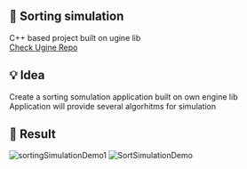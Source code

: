 :pencil: Sorting simulation 
---------
C++ based project built on ugine lib <br> 
[Check Ugine Repo](https://github.com/AdrianOrcik/ugine)

:bulb: Idea
---------
Create a sorting somulation application built on own engine lib <br>
Application will provide several algorhitms for simulation

:tada: Result
---------
![sortingSimulationDemo1](https://user-images.githubusercontent.com/14979589/82950013-455b6e80-9fad-11ea-9731-bdebfb53b23d.PNG)
![SortSimulationDemo](https://user-images.githubusercontent.com/14979589/82950018-47bdc880-9fad-11ea-86d2-0aec1867dfad.gif)
